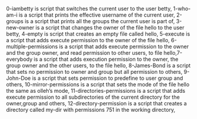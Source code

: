0-iambetty is script that switches the current user to the user betty,
1-who-am-i is a script that prints the effective username of the current user,
2-groups is a script that prints all the groups the current user is part of,
3-new-owner is a script that changes the owner of the file hello to the user betty,
4-empty is script that creates an empty file called hello,
5-execute is a script that adds execute permission to the owner of the file hello,
6-multiple-permissions is a script that  adds execute permission to the owner and the group owner, and read permission to other users, to file hello,7-everybody is a script that adds execution permission to the owner, the group owner and the other users, to the file hello,
8-James-Bond is a script that sets no permission to owner and group but all permission to others,
9-John-Doe is a script that sets permission to predefine to user group and others,
10-mirror-permissions is a script that sets the mode of the file hello the same as olleh’s mode,
11-directories-permissions is a script that adds execute permission to all subdirectories of the current directory for the owner,group and  others,
12-directory-permission is a script that creates a directory called my-dir with permissions 751 in the working directory,

